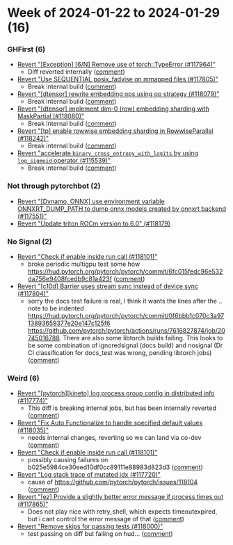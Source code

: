 # Week of 2024-01-22 to 2024-01-29 (16)

### GHFirst (6)

- [Revert "[Exception] [6/N] Remove use of torch::TypeError (#117964)"](https://github.com/pytorch/pytorch/commit/dabb90f2a4e07e3f7062cff801a55bc408349f4b)
  - Diff reverted internally ([comment](https://github.com/pytorch/pytorch/pull/117964#issuecomment-1913079096))
- [Revert "Use SEQUENTIAL posix_fadvise on mmapped files (#117805)"](https://github.com/pytorch/pytorch/commit/af8f37c2b6f9f670ee8154e81ebd9fce7843f60e)
  - Break internal build ([comment](https://github.com/pytorch/pytorch/pull/117805#issuecomment-1912204403))
- [Revert "[dtensor] rewrite embedding ops using op strategy (#118079)"](https://github.com/pytorch/pytorch/commit/fc30bd3b7b040a95fc9c077b157542f8e97dc73c)
  - Break internal build ([comment](https://github.com/pytorch/pytorch/pull/118079#issuecomment-1911681293))
- [Revert "[dtensor] implement dim-0 (row) embedding sharding with MaskPartial (#118080)"](https://github.com/pytorch/pytorch/commit/bfb5e7642e8fe2d6c3743f5a76ad0d290e94ab9c)
  - Break internal build ([comment](https://github.com/pytorch/pytorch/pull/118079#issuecomment-1911681293))
- [Revert "[tp] enable rowwise embedding sharding in RowwiseParallel (#118242)"](https://github.com/pytorch/pytorch/commit/bc67f87559f1e840c67bc3e1bcba48ad107aa441)
  - Break internal build ([comment](https://github.com/pytorch/pytorch/pull/118079#issuecomment-1911681293))
- [Revert "accelerate `binary_cross_entropy_with_logits` by using `log_sigmoid` operator (#115539)"](https://github.com/pytorch/pytorch/commit/8dc421a6b480eaa39971c8f16919f7f4dc094852)
  - Break internal build ([comment](https://github.com/pytorch/pytorch/pull/115539#issuecomment-1904157729))

### Not through pytorchbot (2)

- [Revert "[Dynamo, ONNX] use environment variable ONNXRT_DUMP_PATH to dump onnx models created by onnxrt backend (#117551)"](https://github.com/pytorch/pytorch/commit/13bdd6c4e2ae1e4224a378decc5a762402dacbba)
- [Revert "Update triton ROCm version to 6.0" (#118179)](https://github.com/pytorch/pytorch/commit/e6288820e3a2ae385a0ad51b412c43f384827787)

### No Signal (2)

- [Revert "Check if enable inside run call (#118101)"](https://github.com/pytorch/pytorch/commit/533637d9a37845c86b24f670201c8d0d6f690a9b)
  - broke periodic multigpu test some how https://hud.pytorch.org/pytorch/pytorch/commit/6fc015fedc96e532da756e9408fcedb9c81a423f ([comment](https://github.com/pytorch/pytorch/pull/118101#issuecomment-1912357321))
- [Revert "[c10d] Barrier uses stream sync instead of device sync (#117804)"](https://github.com/pytorch/pytorch/commit/b5799d99773963b41c0a45ad001db8e52335931e)
  - sorry the docs test failure is real, I think it wants the lines after the .. note to be indented https://hud.pytorch.org/pytorch/pytorch/commit/0f6bbb1c070c3a9713893659377e20e147c125f6 https://github.com/pytorch/pytorch/actions/runs/7616827874/job/20745016788.  There are also some libtorch builds failing.  This looks to be some combination of ignoredsignal (docs build) and nosignal (Dr CI classification for docs_test was wrong, pending libtorch jobs) ([comment](https://github.com/pytorch/pytorch/pull/117804#issuecomment-1904882487))

### Weird (6)

- [Revert "[pytorch][kineto] log process group config in distributed info (#117774)"](https://github.com/pytorch/pytorch/commit/3d062f9abe9db13119b31bf810cc4834dc2d9a26)
  - This diff is breaking internal jobs, but has been internally reverted ([comment](https://github.com/pytorch/pytorch/pull/117774#issuecomment-1911251092))
- [Revert "Fix Auto Functionalize to handle specified default values (#118035)"](https://github.com/pytorch/pytorch/commit/eb054cc0123fe7c19e624b885c6230ce3f02c2e5)
  - needs internal changes, reverting so we can land via co-dev ([comment](https://github.com/pytorch/pytorch/pull/118035#issuecomment-1910706841))
- [Revert "Check if enable inside run call (#118101)"](https://github.com/pytorch/pytorch/commit/af9b6fa04e7460b64e634b1aecd0ef32cd0d1ddc)
  - possibly causing failures on b025e5984ce30eed10df0cc89111e88983d823d3 ([comment](https://github.com/pytorch/pytorch/pull/118101#issuecomment-1908940940))
- [Revert "Log stack trace of mutated idx (#117720)"](https://github.com/pytorch/pytorch/commit/58e7ec5843e63ee044e0a4f5aa2583a056a64078)
  - cause of https://github.com/pytorch/pytorch/issues/118104 ([comment](https://github.com/pytorch/pytorch/pull/117720#issuecomment-1906693119))
- [Revert "[ez] Provide a slightly better error message if process times out (#117865)"](https://github.com/pytorch/pytorch/commit/5ec2d7959d1ef1e8eeacc5e59bbf0f8b2dda1ea6)
  - Does not play nice with retry_shell, which expects timeoutexpired, but i cant control the error message of that ([comment](https://github.com/pytorch/pytorch/pull/117865#issuecomment-1906640922))
- [Revert "Remove skips for passing tests (#118000)"](https://github.com/pytorch/pytorch/commit/bb28965924cd142a9d12f475fa646c45acb8639f)
  - test passing on diff but failing on hud... ([comment](https://github.com/pytorch/pytorch/pull/118000#issuecomment-1905351752))
